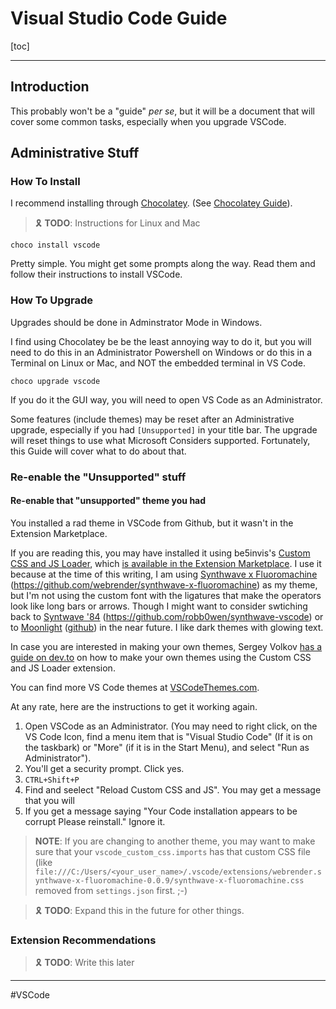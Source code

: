 # Visual Studio Code Guide

[toc]

---

## Introduction

This probably won't be a "guide" *per se*, but it will be a document that will cover some common tasks, especially when you upgrade VSCode.

## Administrative Stuff

### How To Install

I recommend installing through [Chocolatey](https://chocolatey.org/). (See [Chocolatey Guide](Chocolatey_Guide.md)).

> :reminder_ribbon: **TODO**: Instructions for Linux and Mac

```
choco install vscode
```

Pretty simple. You might get some prompts along the way. Read them and follow their instructions to install VSCode.

### How To Upgrade

Upgrades should be done in Adminstrator Mode in Windows.

I find using Chocolatey be be the least annoying way to do it, but you will need to do this in an Administrator Powershell on Windows or do this in a Terminal on Linux or Mac, and NOT the embedded terminal in VS Code.

```
choco upgrade vscode
```

If you do it the GUI way, you will need to open VS Code as an Administrator.

Some features (include themes) may be reset after an Administrative upgrade, especially if you had `[Unsupported]` in your title bar. The upgrade will reset things to use what Microsoft Considers supported. Fortunately, this Guide will cover what to do about that.

### Re-enable the "Unsupported" stuff

#### Re-enable that "unsupported" theme you had

You installed a rad theme in VSCode from Github, but it wasn't in the Extension Marketplace. 

If you are reading this, you may have installed it using be5invis's [Custom CSS and JS Loader](https://github.com/be5invis/vscode-custom-css), which [is available in the Extension Marketplace](https://marketplace.visualstudio.com/items?itemName=be5invis.vscode-custom-css). I use it because at the time of this writing, I am using [Synthwave x Fluoromachine](https://marketplace.visualstudio.com/items?itemName=webrender.synthwave-x-fluoromachine) (https://github.com/webrender/synthwave-x-fluoromachine) as my theme, but I'm not using the custom font with the ligatures that make the operators look like long bars or arrows. Though I might want to consider swtiching back to [Syntwave '84](https://marketplace.visualstudio.com/items?itemName=RobbOwen.synthwave-vscode) (https://github.com/robb0wen/synthwave-vscode) or to [Moonlight](https://marketplace.visualstudio.com/items?itemName=atomiks.moonlight) ([github](https://github.com/atomiks/moonlight-vscode-theme)) in the near future. I like dark themes with glowing text.

In case you are interested in making your own themes, Sergey Volkov [has a guide on dev.to](https://dev.to/js2me/make-your-own-custom-theme-for-vs-code-me7) on how to make your own themes using the Custom CSS and JS Loader extension.

You can find more VS Code themes at [VSCodeThemes.com](https://vscodethemes.com/).

At any rate, here are the instructions to get it working again.

1. Open VSCode as an Administrator. (You may need to right click, on the VS Code Icon, find a menu item that is "Visual Studio Code" (If it is on the taskbark) or "More" (if it is in the Start Menu), and select "Run as Administrator"). 
2. You'll get a security prompt. Click yes.
3. `CTRL+Shift+P`
4. Find and seelect "Reload Custom CSS and JS". You may get a message that you will 
5. If you get a message saying "Your Code installation appears to be corrupt Please reinstall." Ignore it.

> **NOTE**: If you are changing to another theme, you may want to make sure that your `vscode_custom_css.imports` has that custom CSS file (like `file:///C:/Users/<your_user_name>/.vscode/extensions/webrender.synthwave-x-fluoromachine-0.0.9/synthwave-x-fluoromachine.css` removed from `settings.json` first. ;-)

> :reminder_ribbon: **TODO**: Expand this in the future for other things.

### Extension Recommendations

> :reminder_ribbon: **TODO**: Write this later



---

#VSCode